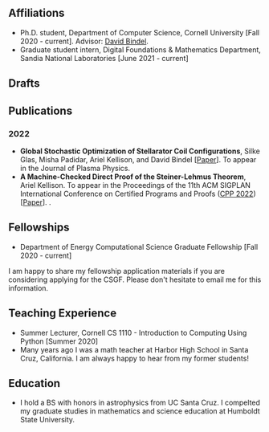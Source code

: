 
## Affiliations 
+ Ph.D. student, Department of Computer Science, Cornell University [Fall 2020 - current]. Advisor: [David Bindel](https://www.cs.cornell.edu/~bindel/).
+ Graduate student intern, Digital Foundations & Mathematics Department, Sandia National Laboratories [June 2021 - current]

## Drafts

## Publications

### 2022
+  **Global Stochastic Optimization of Stellarator Coil Configurations**, Silke Glas, Misha Padidar, Ariel Kellison, and David Bindel [[Paper](https://arxiv.org/abs/2110.07464)]. To appear in the Journal of Plasma Physics.
+  **A Machine-Checked Direct Proof of the Steiner-Lehmus Theorem**, Ariel Kellison. To appear in the Proceedings of the 11th ACM SIGPLAN International Conference on Certified Programs and Proofs ([CPP 2022](https://popl22.sigplan.org/home/CPP-2022))[[Paper](https://arxiv.org/abs/2112.11182)].
.

## Fellowships
+ Department of Energy Computational Science Graduate Fellowship [Fall 2020 - current]

I am happy to share my fellowship application materials if you are considering applying for the CSGF. Please don't hesitate to email me for this information.

## Teaching Experience 
+ Summer Lecturer, Cornell CS 1110 - Introduction to Computing Using Python [Summer 2020]
+ Many years ago I was a math teacher at Harbor High School in Santa Cruz, California. I am always happy to hear from my former students!

## Education 
+ I hold a BS with honors in astrophysics from UC Santa Cruz. I compelted my graduate studies in mathematics and science education at Humboldt State University. 
